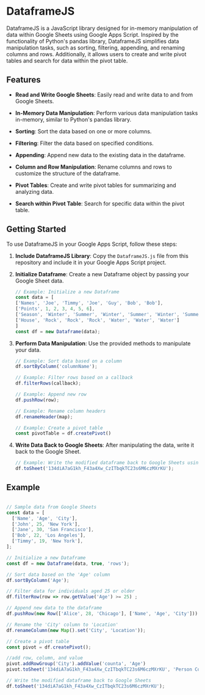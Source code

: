 # DataframeJS

DataframeJS is a JavaScript library designed for in-memory manipulation of data within Google Sheets using Google Apps Script. Inspired by the functionality of Python's pandas library, DataframeJS simplifies data manipulation tasks, such as sorting, filtering, appending, and renaming columns and rows. Additionally, it allows users to create and write pivot tables and search for data within the pivot table.

## Features

- **Read and Write Google Sheets**: Easily read and write data to and from Google Sheets.
  
- **In-Memory Data Manipulation**: Perform various data manipulation tasks in-memory, similar to Python's pandas library.

- **Sorting**: Sort the data based on one or more columns.

- **Filtering**: Filter the data based on specified conditions.

- **Appending**: Append new data to the existing data in the dataframe.

- **Column and Row Manipulation**: Rename columns and rows to customize the structure of the dataframe.

- **Pivot Tables**: Create and write pivot tables for summarizing and analyzing data.

- **Search within Pivot Table**: Search for specific data within the pivot table.

## Getting Started

To use DataframeJS in your Google Apps Script, follow these steps:

1. **Include DataframeJS Library**: Copy the `DataframeJS.js` file from this repository and include it in your Google Apps Script project.

2. **Initialize Dataframe**: Create a new Dataframe object by passing your Google Sheet data.

    ```javascript
    // Example: Initialize a new Dataframe
    const data = [
    ['Names', 'Joe', 'Timmy', 'Joe', 'Guy', 'Bob', 'Bob'], 
    ['Points', 1, 2, 3, 4, 5, 6],
    ['Season', 'Winter', 'Summer', 'Winter', 'Summer', 'Winter', 'Summer'],
    ['House', 'Rock', 'Rock', 'Rock', 'Water', 'Water', 'Water']
    ]
    const df = new Dataframe(data);
    ```

3. **Perform Data Manipulation**: Use the provided methods to manipulate your data.

    ```javascript
    // Example: Sort data based on a column
    df.sortByColumn('columnName');

    // Example: Filter rows based on a callback
    df.filterRows(callback);

    // Example: Append new row
    df.pushRow(row);

    // Example: Rename column headers
    df.renameHeader(map);

    // Example: Create a pivot table
    const pivotTable = df.createPivot()

    ```

4. **Write Data Back to Google Sheets**: After manipulating the data, write it back to the Google Sheet.

    ```javascript
    // Example: Write the modified dataframe back to Google Sheets using the spreadsheet id
    df.toSheet('134diA7aG1kh_F43a4Xw_CzITbqkTC23s6M6czMXrKU');
    ```

## Example

```javascript

// Sample data from Google Sheets
const data = [
  ['Name', 'Age', 'City'],
  ['John', 25, 'New York'],
  ['Jane', 30, 'San Francisco'],
  ['Bob', 22, 'Los Angeles'],
  ['Timmy', 19, 'New York'],
];

// Initialize a new Dataframe
const df = new Dataframe(data, true, 'rows');

// Sort data based on the 'Age' column
df.sortByColumn('Age');

// Filter data for individuals aged 25 or older
df.filterRow(row => row.getValue('Age') >= 25) ;

// Append new data to the dataframe
df.pushRow(new Row(['Alice', 28, 'Chicago'], ['Name', 'Age', 'City']));

// Rename the 'City' column to 'Location'
df.renameColumn(new Map().set('City', 'Location'));

// Create a pivot table
const pivot = df.createPivot();

//add row, column, and value
pivot.addRowGroup('City').addValue('counta', 'Age')
pivot.toSheet('134diA7aG1kh_F43a4Xw_CzITbqkTC23s6M6czMXrKU', 'Person Count')

// Write the modified dataframe back to Google Sheets
df.toSheet('134diA7aG1kh_F43a4Xw_CzITbqkTC23s6M6czMXrKU');


